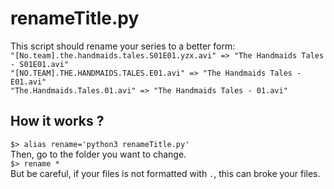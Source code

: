 # renameTitle.py
This script should rename your series to a better form:<br />
`"[No.team].the.handmaids.tales.S01E01.yzx.avi" => "The Handmaids Tales - S01E01.avi"`<br />
`"[NO.TEAM].THE.HANDMAIDS.TALES.E01.avi" => "The Handmaids Tales - E01.avi"`<br />
`"The.Handmaids.Tales.01.avi" => "The Handmaids Tales - 01.avi"`

## How it works ?

`$> alias rename='python3 renameTitle.py'`<br />
Then, go to the folder you want to change.<br />
`$> rename *`<br />
But be careful, if your files is not formatted with `.`, this can broke your files.
